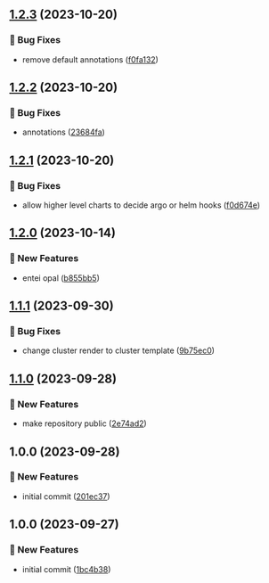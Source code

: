 ## [1.2.3](https://github.com/AtomiCloud/sulfoxide.bromine/compare/v1.2.2...v1.2.3) (2023-10-20)


### 🐛 Bug Fixes

* remove default annotations ([f0fa132](https://github.com/AtomiCloud/sulfoxide.bromine/commit/f0fa13228985be89578598ac56130d241dce5242))

## [1.2.2](https://github.com/AtomiCloud/sulfoxide.bromine/compare/v1.2.1...v1.2.2) (2023-10-20)


### 🐛 Bug Fixes

* annotations ([23684fa](https://github.com/AtomiCloud/sulfoxide.bromine/commit/23684fa3548d7eff4920a9cdae5b48c387248432))

## [1.2.1](https://github.com/AtomiCloud/sulfoxide.bromine/compare/v1.2.0...v1.2.1) (2023-10-20)


### 🐛 Bug Fixes

* allow higher level charts to decide argo or helm hooks ([f0d674e](https://github.com/AtomiCloud/sulfoxide.bromine/commit/f0d674e09dfce51816876b2b96ac4e7cbb22a953))

## [1.2.0](https://github.com/AtomiCloud/sulfoxide.bromine/compare/v1.1.1...v1.2.0) (2023-10-14)


### 🚀 New Features

* entei opal ([b855bb5](https://github.com/AtomiCloud/sulfoxide.bromine/commit/b855bb5966167c6f54bb6988e66e21851b328bfe))

## [1.1.1](https://github.com/AtomiCloud/sulfoxide.bromine/compare/v1.1.0...v1.1.1) (2023-09-30)


### 🐛 Bug Fixes

* change cluster render to cluster template ([9b75ec0](https://github.com/AtomiCloud/sulfoxide.bromine/commit/9b75ec0036922c4b296aa69ead1fadc707419746))

## [1.1.0](https://github.com/AtomiCloud/sulfoxide.bromine/compare/v1.0.0...v1.1.0) (2023-09-28)


### 🚀 New Features

* make repository public ([2e74ad2](https://github.com/AtomiCloud/sulfoxide.bromine/commit/2e74ad265400e2997d29246aac059dceeba0970e))

## 1.0.0 (2023-09-28)


### 🚀 New Features

* initial commit ([201ec37](https://github.com/AtomiCloud/sulfoxide.bromine/commit/201ec37837cd0628774f5a1d51ca6c49a5507513))

## 1.0.0 (2023-09-27)


### 🚀 New Features

* initial commit ([1bc4b38](https://github.com/AtomiCloud/sulfoxide.oxygen/commit/1bc4b387fce4ed2fa5ac812adc054a0c6b516037))
